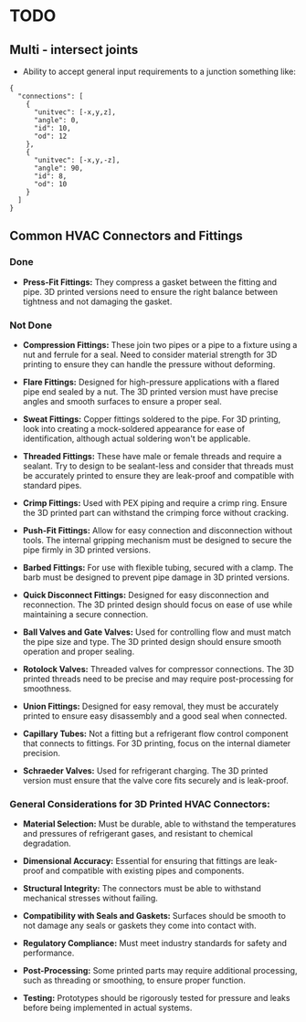 # TODO
## Multi - intersect joints
- Ability to accept general input requirements to a junction something like:
```
{
  "connections": [
    {
      "unitvec": [-x,y,z],
      "angle": 0,
      "id": 10,
      "od": 12
    },
    {
      "unitvec": [-x,y,-z],
      "angle": 90,
      "id": 8,
      "od": 10
    }
  ]
}
```
## Common HVAC Connectors and Fittings

### Done

- **Press-Fit Fittings:** They compress a gasket between the fitting and pipe. 3D printed versions need to ensure the right balance between tightness and not damaging the gasket.

### Not Done

- **Compression Fittings:** These join two pipes or a pipe to a fixture using a nut and ferrule for a seal. Need to consider material strength for 3D printing to ensure they can handle the pressure without deforming.

- **Flare Fittings:** Designed for high-pressure applications with a flared pipe end sealed by a nut. The 3D printed version must have precise angles and smooth surfaces to ensure a proper seal.

- **Sweat Fittings:** Copper fittings soldered to the pipe. For 3D printing, look into creating a mock-soldered appearance for ease of identification, although actual soldering won't be applicable.

- **Threaded Fittings:** These have male or female threads and require a sealant. Try to design to be sealant-less and consider that threads must be accurately printed to ensure they are leak-proof and compatible with standard pipes.

- **Crimp Fittings:** Used with PEX piping and require a crimp ring. Ensure the 3D printed part can withstand the crimping force without cracking.

- **Push-Fit Fittings:** Allow for easy connection and disconnection without tools. The internal gripping mechanism must be designed to secure the pipe firmly in 3D printed versions.

- **Barbed Fittings:** For use with flexible tubing, secured with a clamp. The barb must be designed to prevent pipe damage in 3D printed versions.

- **Quick Disconnect Fittings:** Designed for easy disconnection and reconnection. The 3D printed design should focus on ease of use while maintaining a secure connection.

- **Ball Valves and Gate Valves:** Used for controlling flow and must match the pipe size and type. The 3D printed design should ensure smooth operation and proper sealing.

- **Rotolock Valves:** Threaded valves for compressor connections. The 3D printed threads need to be precise and may require post-processing for smoothness.

- **Union Fittings:** Designed for easy removal, they must be accurately printed to ensure easy disassembly and a good seal when connected.

- **Capillary Tubes:** Not a fitting but a refrigerant flow control component that connects to fittings. For 3D printing, focus on the internal diameter precision.

- **Schraeder Valves:** Used for refrigerant charging. The 3D printed version must ensure that the valve core fits securely and is leak-proof.

### General Considerations for 3D Printed HVAC Connectors:

- **Material Selection:** Must be durable, able to withstand the temperatures and pressures of refrigerant gases, and resistant to chemical degradation.

- **Dimensional Accuracy:** Essential for ensuring that fittings are leak-proof and compatible with existing pipes and components.

- **Structural Integrity:** The connectors must be able to withstand mechanical stresses without failing.

- **Compatibility with Seals and Gaskets:** Surfaces should be smooth to not damage any seals or gaskets they come into contact with.

- **Regulatory Compliance:** Must meet industry standards for safety and performance.

- **Post-Processing:** Some printed parts may require additional processing, such as threading or smoothing, to ensure proper function.

- **Testing:** Prototypes should be rigorously tested for pressure and leaks before being implemented in actual systems.

